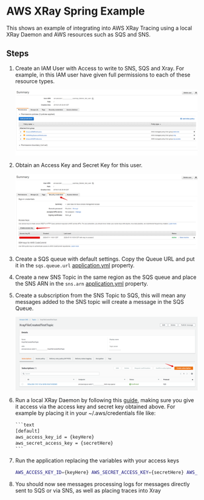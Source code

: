 # AWS XRay Spring Example

This shows an example of integrating into AWS XRay Tracing using a local XRay Daemon and AWS resources such as SQS and SNS.

## Steps

1.  Create an IAM User with Access to write to SNS, SQS and Xray. For example, in this IAM user have given full permissions to each of these resource types.

    ![IAM Permissions](./assets/iam_permissions.png "IAM Permissions Screenshot")

1.  Obtain an Access Key and Secret Key for this user.

    ![IAM Access Key](./assets/iam_access_key.png "IAM Access Key Screenshot")

1.  Create a SQS queue with default settings. Copy the Queue URL and put it in the `sqs.queue.url` [application.yml](src/main/resources/application.yml)
    property.
1.  Create a new SNS Topic in the same region as the SQS queue and place the SNS ARN in the `sns.arn` [application.yml](src/main/resources/application.yml)
    property.
1.  Create a subscription from the SNS Topic to SQS, this will mean any messages added to the SNS topic will create a message in the SQS Queue.

    ![SNS Subscription](./assets/sns_subscription.png "SNS Subscription Screenshot")

1.  Run a local XRay Daemon by following this [guide](https://docs.aws.amazon.com/xray/latest/devguide/xray-daemon-local.html), making sure you give it access
    via the access key and secret key obtained above. For example by placing it in your ~/.aws/credentials file like:

        ```text
        [default]
        aws_access_key_id = {keyHere}
        aws_secret_access_key = {secretHere}
        ```

1.  Run the application replacing the variables with your access keys

    ```bash
    AWS_ACCESS_KEY_ID={keyHere} AWS_SECRET_ACCESS_KEY={secretHere} AWS_REGION={sqsRegionHere} gradle bootRun
    ```

1.  You should now see messages processing logs for messages directly sent to SQS or via SNS, as well as placing traces into Xray
